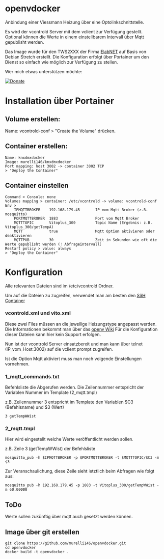 # openvdocker

Anbindung einer Viessmann Heizung über eine Optolinkschnittstelle.

Es wird der vcontrold Server mit dem vclient zur Verfügung gestellt. Optional können die Werte in einem einstellbarem Intervall über Mqtt gepublisht werden.

Das Image wurde für den TWS2XXX der Firma [ElabNET](https://forum.timberwolf.io) auf Basis von Debian Stretch erstellt.
Die Konfiguration erfolgt über Portainer um den Dienst so einfach wie möglich zur Verfügung zu stellen.

Wer mich etwas unterstützen möchte:

[![Donate](https://img.shields.io/badge/Donate-PayPal-green.svg)](https://paypal.me/murelli146?locale.x=de_DE)


# Installation über Portainer

## Volume erstellen:
Name: vcontrold-conf > "Create the Volume" drücken.

## Container erstellen:
```
Name: knxdmxdocker
Image: murelli146/knxdmxdocker
Port mapping: host 3002 -> container 3002 TCP
> "Deploy the Container"
```
## Container einstellen
```
Command > Console: none
Volumes mapping > container: /etc/vcontrold -> volume: vcontrold-conf
Env >
    IPMQTTBROKER    192.168.179.45       IP vom Mqtt Broker (z.B. mosquitto)
    PORTMQTTBROKER  1883                 Port vom Mqtt Broker
    MQTTTOPIC       Vitoplus_300         Topic Name (Ergebnis: z.B. Vitoplus_300/getTempA)
    MQTT            true                 Mqtt Option aktivieren oder deaktivieren
    MQTTPUB         30                   Zeit in Sekunden wie oft die Werte gepublisht werden (! Abfrageintervall)
Restart policy > value: always
> "Deploy the Container"
```

# Konfiguration

Alle relevanten Dateien sind im /etc/vcontrold Ordner.

Um auf die Dateien zu zugreifen, verwendet man am besten den [SSH Container](https://forum.timberwolf.io/app.php/kb/viewarticle?a=70 )

### vcontrold.xml und vito.xml
Diese zwei Files müssen an die jeweilige Heizungstype angepasst werden. 
Die Informationen bekommt man über das [openv Wiki](https://github.com/openv/openv/wiki)
Für die Konfiguration dieser Dateien kann hier kein Support erfolgen.

Nun ist der vcontrold Server einsatzbereit und man kann über telnet (IP_vom_Host:3002) auf die vclient prompt zugreifen.

Ist die Option Mqtt aktiviert muss man noch volgende Einstellungen vornehmen.

### 1_mqtt_commands.txt
Befehlsliste die Abgerufen werden. 
Die Zeilennummer entspricht der Variablen Nummer im Template (2_mqtt.tmpl)

z.B. Zeilennummer 3 entspricht im Template den Variablen $C3 (Befehlsname) und $3 (Wert)

`3 getTempWWist`

### 2_mqtt.tmpl
Hier wird eingestellt welche Werte veröffentlicht werden sollen.

z.B. Zeile 3 (getTempWWist) der Befehlsliste

`mosquitto_pub -h $IPMQTTBROKER -p $PORTMQTTBROKER -t $MQTTTOPIC/$C3 -m $3`

Zur Veranschaulichung, diese Zeile sieht letztlich beim Abfragen wie folgt aus:

`mosquitto_pub -h 192.168.179.45 -p 1883 -t Vitoplus_300/getTempWWist -m 60.00000`

## ToDo
Werte sollen zukünftig über mqtt auch gesetzt werden können.


## Image über git erstellen

```
git clone https://github.com/murelli146/openvdocker.git
cd openvdocker
docker build -t openvdocker .

```
